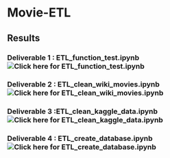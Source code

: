# Movie-ETL

## Results

### Deliverable 1 : ETL_function_test.ipynb ![Click here for ETL_function_test.ipynb](https://github.com/dhaval-28/Movies-ETL/blob/main/ETL_function_test.ipynb)

### Deliverable 2 : ETL_clean_wiki_movies.ipynb ![Click here for ETL_clean_wiki_movies.ipynb](https://github.com/dhaval-28/Movies-ETL/blob/main/ETL_clean_wiki_movies.ipynb)

### Deliverable 3 :ETL_clean_kaggle_data.ipynb ![Click here for ETL_clean_kaggle_data.ipynb](https://github.com/dhaval-28/Movies-ETL/blob/main/ETL_clean_kaggle_data.ipynb)

### Deliverable 4 : ETL_create_database.ipynb ![Click here for ETL_create_database.ipynb](https://github.com/dhaval-28/Movies-ETL/blob/main/ETL_create_database.ipynb)
